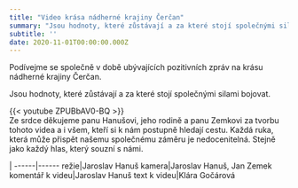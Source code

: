 ```yaml
---
title: "Video krása nádherné krajiny Čerčan"
summary: "Jsou hodnoty, které zůstávají a za které stojí společnými silami bojovat"
subtitle: ''
date: 2020-11-01T00:00:00.000Z
---
```


Podívejme se společně v době ubývajících pozitivních zpráv na krásu nádherné krajiny Čerčan.

Jsou hodnoty, které zůstávají a za které stojí společnými silami bojovat.

{{< youtube ZPUBbAV0-BQ >}}
<br/>
Ze srdce děkujeme panu Hanušovi, jeho rodině a panu Zemkovi za tvorbu tohoto videa a i všem, kteří si k nám postupně hledají cestu.
Každá ruka, která může přispět našemu společnému záměru je nedocenitelná. Stejně jako každý hlas, který souzní s námi.

| 
------|------
režie|Jaroslav Hanuš
kamera|Jaroslav Hanuš, Jan Zemek
komentář k videu|Jaroslav Hanuš
text k videu|Klára Gočárová
